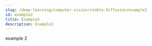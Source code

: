 ```yaml
---
slug: /deep-learning/computer-vision/stable-diffusion/example2
id: example2
title: Example2
description: Example2
---
```


example 2